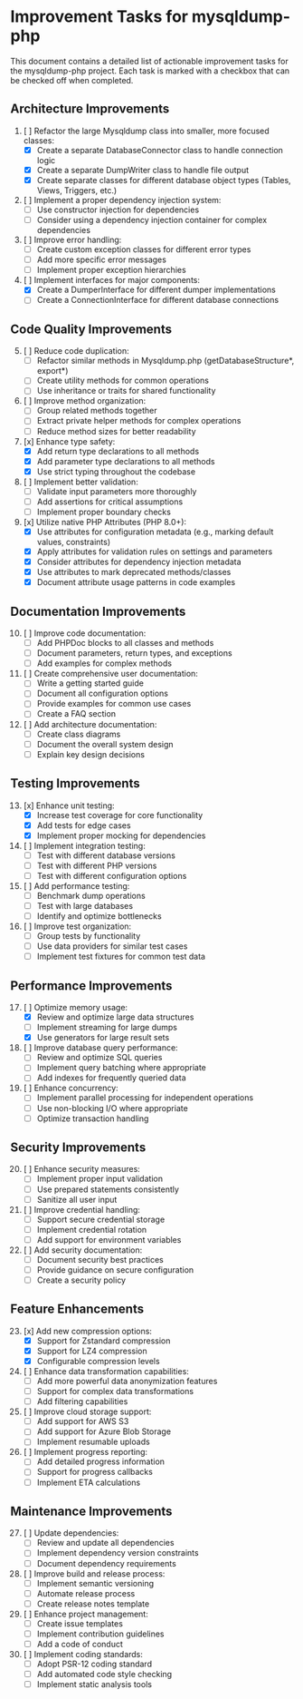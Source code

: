 # Improvement Tasks for mysqldump-php

This document contains a detailed list of actionable improvement tasks for the mysqldump-php project. Each task is marked with a checkbox that can be checked off when completed.

## Architecture Improvements

1. [ ] Refactor the large Mysqldump class into smaller, more focused classes:
   - [x] Create a separate DatabaseConnector class to handle connection logic
   - [x] Create a separate DumpWriter class to handle file output
   - [x] Create separate classes for different database object types (Tables, Views, Triggers, etc.)

2. [ ] Implement a proper dependency injection system:
   - [ ] Use constructor injection for dependencies
   - [ ] Consider using a dependency injection container for complex dependencies

3. [ ] Improve error handling:
   - [ ] Create custom exception classes for different error types
   - [ ] Add more specific error messages
   - [ ] Implement proper exception hierarchies

4. [ ] Implement interfaces for major components:
   - [x] Create a DumperInterface for different dumper implementations
   - [ ] Create a ConnectionInterface for different database connections

## Code Quality Improvements

5. [ ] Reduce code duplication:
   - [ ] Refactor similar methods in Mysqldump.php (getDatabaseStructure*, export*)
   - [ ] Create utility methods for common operations
   - [ ] Use inheritance or traits for shared functionality

6. [ ] Improve method organization:
   - [ ] Group related methods together
   - [ ] Extract private helper methods for complex operations
   - [ ] Reduce method sizes for better readability

7. [x] Enhance type safety:
   - [x] Add return type declarations to all methods
   - [x] Add parameter type declarations to all methods
   - [x] Use strict typing throughout the codebase

8. [ ] Implement better validation:
   - [ ] Validate input parameters more thoroughly
   - [ ] Add assertions for critical assumptions
   - [ ] Implement proper boundary checks

9. [x] Utilize native PHP Attributes (PHP 8.0+):
   - [x] Use attributes for configuration metadata (e.g., marking default values, constraints)
   - [x] Apply attributes for validation rules on settings and parameters
   - [x] Consider attributes for dependency injection metadata
   - [x] Use attributes to mark deprecated methods/classes
   - [x] Document attribute usage patterns in code examples

## Documentation Improvements

10. [ ] Improve code documentation:
    - [ ] Add PHPDoc blocks to all classes and methods
    - [ ] Document parameters, return types, and exceptions
    - [ ] Add examples for complex methods

11. [ ] Create comprehensive user documentation:
    - [ ] Write a getting started guide
    - [ ] Document all configuration options
    - [ ] Provide examples for common use cases
    - [ ] Create a FAQ section

12. [ ] Add architecture documentation:
    - [ ] Create class diagrams
    - [ ] Document the overall system design
    - [ ] Explain key design decisions

## Testing Improvements

13. [x] Enhance unit testing:
    - [x] Increase test coverage for core functionality
    - [x] Add tests for edge cases
    - [x] Implement proper mocking for dependencies

14. [ ] Implement integration testing:
    - [ ] Test with different database versions
    - [ ] Test with different PHP versions
    - [ ] Test with different configuration options

15. [ ] Add performance testing:
    - [ ] Benchmark dump operations
    - [ ] Test with large databases
    - [ ] Identify and optimize bottlenecks

16. [ ] Improve test organization:
    - [ ] Group tests by functionality
    - [ ] Use data providers for similar test cases
    - [ ] Implement test fixtures for common test data

## Performance Improvements

17. [ ] Optimize memory usage:
    - [x] Review and optimize large data structures
    - [ ] Implement streaming for large dumps
    - [x] Use generators for large result sets

18. [ ] Improve database query performance:
    - [ ] Review and optimize SQL queries
    - [ ] Implement query batching where appropriate
    - [ ] Add indexes for frequently queried data

19. [ ] Enhance concurrency:
    - [ ] Implement parallel processing for independent operations
    - [ ] Use non-blocking I/O where appropriate
    - [ ] Optimize transaction handling

## Security Improvements

20. [ ] Enhance security measures:
    - [ ] Implement proper input validation
    - [ ] Use prepared statements consistently
    - [ ] Sanitize all user input

21. [ ] Improve credential handling:
    - [ ] Support secure credential storage
    - [ ] Implement credential rotation
    - [ ] Add support for environment variables

22. [ ] Add security documentation:
    - [ ] Document security best practices
    - [ ] Provide guidance on secure configuration
    - [ ] Create a security policy

## Feature Enhancements

23. [x] Add new compression options:
    - [x] Support for Zstandard compression
    - [x] Support for LZ4 compression
    - [x] Configurable compression levels

24. [ ] Enhance data transformation capabilities:
    - [ ] Add more powerful data anonymization features
    - [ ] Support for complex data transformations
    - [ ] Add filtering capabilities

25. [ ] Improve cloud storage support:
    - [ ] Add support for AWS S3
    - [ ] Add support for Azure Blob Storage
    - [ ] Implement resumable uploads

26. [ ] Implement progress reporting:
    - [ ] Add detailed progress information
    - [ ] Support for progress callbacks
    - [ ] Implement ETA calculations

## Maintenance Improvements

27. [ ] Update dependencies:
    - [ ] Review and update all dependencies
    - [ ] Implement dependency version constraints
    - [ ] Document dependency requirements

28. [ ] Improve build and release process:
    - [ ] Implement semantic versioning
    - [ ] Automate release process
    - [ ] Create release notes template

29. [ ] Enhance project management:
    - [ ] Create issue templates
    - [ ] Implement contribution guidelines
    - [ ] Add a code of conduct

30. [ ] Implement coding standards:
    - [ ] Adopt PSR-12 coding standard
    - [ ] Add automated code style checking
    - [ ] Implement static analysis tools
